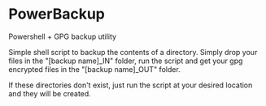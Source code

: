 # PowerBackup
Powershell + GPG backup utility

Simple shell script to backup the contents of a directory. Simply drop your files in the "[backup name]_IN" folder, run the script and get your gpg encrypted files in the "[backup name]_OUT" folder.

If these directories don't exist, just run the script at your desired location and they will be created.

